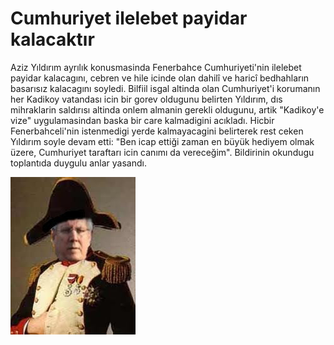 # Cumhuriyet ilelebet payidar kalacaktır

Aziz Yıldırım ayrılık konusmasinda Fenerbahce Cumhuriyeti'nin ilelebet
payidar kalacagını, cebren ve hile icinde olan dahilî ve haricî
bedhahların basarısız kalacagını soyledi. Bilfiil isgal altinda olan
Cumhuriyet'i korumanın her Kadikoy vatandası icin bir gorev oldugunu
belirten Yıldırım, dıs mihraklarin saldırısı altinda onlem almanin
gerekli oldugunu, artik "Kadikoy'e vize" uygulamasindan baska bir care
kalmadigini acıkladı. Hicbir Fenerbahceli'nin istenmedigi yerde
kalmayacagini belirterek rest ceken Yıldırım soyle devam etti: "Ben
icap ettiği zaman en büyük hediyem olmak üzere, Cumhuriyet taraftarı
icin canımı da vereceğim". Bildirinin okundugu toplantıda duygulu
anlar yasandı.

![](aziz-napolyon.jpeg)

